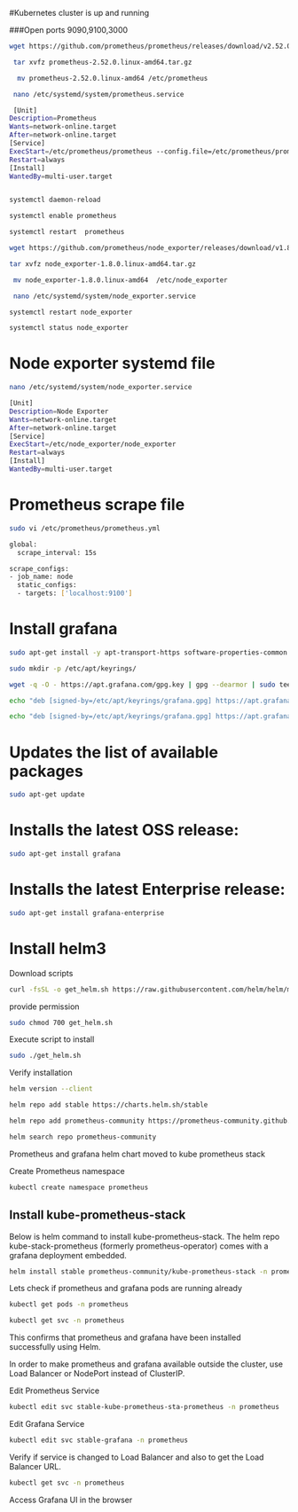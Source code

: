 #Kubernetes cluster is up and running

###Open ports 9090,9100,3000
 
 ```sh
wget https://github.com/prometheus/prometheus/releases/download/v2.52.0/prometheus-2.52.0.linux-amd64.tar.gz
```
```sh
 tar xvfz prometheus-2.52.0.linux-amd64.tar.gz
```

```sh
  mv prometheus-2.52.0.linux-amd64 /etc/prometheus
```
```sh
 nano /etc/systemd/system/prometheus.service
```
```sh 
 [Unit]
Description=Prometheus
Wants=network-online.target
After=network-online.target
[Service]
ExecStart=/etc/prometheus/prometheus --config.file=/etc/prometheus/prometheus.yml
Restart=always
[Install]
WantedBy=multi-user.target 
```
```sh
```
```sh
systemctl daemon-reload
```
```sh
systemctl enable prometheus
```
```sh
systemctl restart  prometheus
```


```sh
wget https://github.com/prometheus/node_exporter/releases/download/v1.8.0/node_exporter-1.8.0.linux-amd64.tar.gz
```
```sh
tar xvfz node_exporter-1.8.0.linux-amd64.tar.gz
```
```sh
 mv node_exporter-1.8.0.linux-amd64  /etc/node_exporter
```
```sh
 nano /etc/systemd/system/node_exporter.service
``` 
```sh
systemctl restart node_exporter
```
```sh
systemctl status node_exporter
```

Node exporter systemd file
============================
```sh
nano /etc/systemd/system/node_exporter.service
```
```sh
[Unit]
Description=Node Exporter
Wants=network-online.target
After=network-online.target
[Service]
ExecStart=/etc/node_exporter/node_exporter
Restart=always
[Install]
WantedBy=multi-user.target
```

Prometheus scrape file
==========================

```sh
sudo vi /etc/prometheus/prometheus.yml
```
```sh
global:
  scrape_interval: 15s

scrape_configs:
- job_name: node
  static_configs:
  - targets: ['localhost:9100']
```

# Install grafana
```sh
sudo apt-get install -y apt-transport-https software-properties-common wget
```
```sh
sudo mkdir -p /etc/apt/keyrings/
```
```sh
wget -q -O - https://apt.grafana.com/gpg.key | gpg --dearmor | sudo tee /etc/apt/keyrings/grafana.gpg > /dev/null
```
```sh
echo "deb [signed-by=/etc/apt/keyrings/grafana.gpg] https://apt.grafana.com stable main" | sudo tee -a /etc/apt/sources.list.d/grafana.list

````
```sh
echo "deb [signed-by=/etc/apt/keyrings/grafana.gpg] https://apt.grafana.com beta main" | sudo tee -a /etc/apt/sources.list.d/grafana.list
```
# Updates the list of available packages
```sh
sudo apt-get update
```
# Installs the latest OSS release:
```sh
sudo apt-get install grafana
```
# Installs the latest Enterprise release:
```sh
sudo apt-get install grafana-enterprise
```
# Install helm3

Download scripts 


```sh
curl -fsSL -o get_helm.sh https://raw.githubusercontent.com/helm/helm/master/scripts/get-helm-3
```

provide permission
```sh
sudo chmod 700 get_helm.sh
```
Execute script to install
```sh
sudo ./get_helm.sh
```
Verify installation
```sh
helm version --client
```

```sh
helm repo add stable https://charts.helm.sh/stable
```

```sh
helm repo add prometheus-community https://prometheus-community.github.io/helm-charts
```
```sh
helm search repo prometheus-community
```
Prometheus and grafana helm chart moved to kube prometheus stack
 
Create Prometheus namespace
```sh
kubectl create namespace prometheus
```
 

## Install kube-prometheus-stack
Below is helm command to install kube-prometheus-stack. The helm repo kube-stack-prometheus (formerly prometheus-operator) comes with a grafana deployment embedded.
```sh
helm install stable prometheus-community/kube-prometheus-stack -n prometheus
``` 
Lets check if prometheus and grafana pods are running already
```sh
kubectl get pods -n prometheus
``` 

```sh
kubectl get svc -n prometheus
``` 


This confirms that prometheus and grafana have been installed successfully using Helm.

In order to make prometheus and grafana available outside the cluster, use Load Balancer or NodePort instead of ClusterIP.

Edit Prometheus Service
```sh
kubectl edit svc stable-kube-prometheus-sta-prometheus -n prometheus
```

 
Edit Grafana Service
```sh
kubectl edit svc stable-grafana -n prometheus
```

 
Verify if service is changed to Load Balancer and also to get the Load Balancer URL.


```sh
kubectl get svc -n prometheus
``` 

Access Grafana UI in the browser


 




 









 
